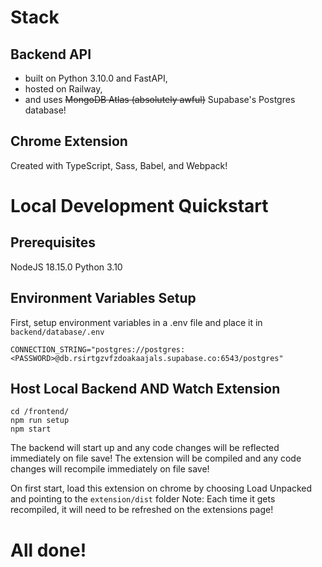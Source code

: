 # Stack
## Backend API
* built on Python 3.10.0 and FastAPI,
* hosted on Railway,
* and uses ~~MongoDB Atlas (absolutely awful)~~ Supabase's Postgres database!

## Chrome Extension
Created with TypeScript, Sass, Babel, and Webpack!


# Local Development Quickstart
## Prerequisites
NodeJS 18.15.0 
Python 3.10

## Environment Variables Setup
First, setup environment variables in a .env file and place it in `backend/database/.env`
```
CONNECTION_STRING="postgres://postgres:<PASSWORD>@db.rsirtgzvfzdoakaajals.supabase.co:6543/postgres"
```


## Host Local Backend AND Watch Extension
```
cd /frontend/
npm run setup
npm start
```
The backend will start up and any code changes will be reflected immediately on file save!
The extension will be compiled and any code changes will recompile immediately on file save! 

On first start, load this extension on chrome by choosing Load Unpacked and pointing to the `extension/dist` folder
Note: Each time it gets recompiled, it will need to be refreshed on the extensions page!



# All done!

